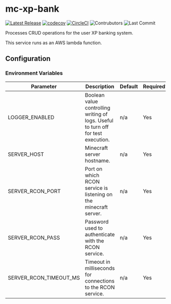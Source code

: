 # mc-xp-bank
[![Latest Release](https://img.shields.io/github/v/release/Ubunfu/mc-xp-bank)](https://github.com/Ubunfu/mc-xp-bank/releases)
[![codecov](https://codecov.io/gh/Ubunfu/mc-xp-bank/branch/master/graph/badge.svg?token=uRJSpx2Faw)](https://codecov.io/gh/Ubunfu/mc-xp-bank)
[![CircleCI](https://img.shields.io/circleci/build/github/Ubunfu/mc-xp-bank?logo=circleci)](https://app.circleci.com/pipelines/github/Ubunfu/mc-xp-bank)
![Contrubutors](https://img.shields.io/github/contributors/Ubunfu/mc-xp-bank?color=blue)
![Last Commit](https://img.shields.io/github/last-commit/Ubunfu/mc-xp-bank)

Processes CRUD operations for the user XP banking system.

This service runs as an AWS lambda function.

## Configuration

### Environment Variables
| Parameter          | Description                                                                       | Default | Required? |
|--------------------|-----------------------------------------------------------------------------------|---------|-----------|
| LOGGER_ENABLED     | Boolean value controlling writing of logs. Useful to turn off for test execution. | n/a     | Yes       |
| SERVER_HOST        | Minecraft server hostname.                                                        | n/a     | Yes       |
| SERVER_RCON_PORT   | Port on which RCON service is listening on the minecraft server.                  | n/a     | Yes       |
| SERVER_RCON_PASS   | Password used to authenticate with the RCON service.                              | n/a     | Yes       |
| SERVER_RCON_TIMEOUT_MS   | Timeout in milliseconds for connections to the RCON service.                | n/a     | Yes       |